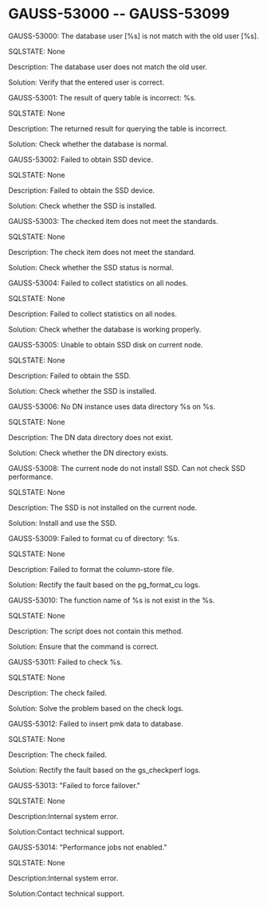 # GAUSS-53000 -- GAUSS-53099<a name="EN-US_TOPIC_0302073324"></a>

GAUSS-53000: The database user \[%s\] is not match with the old user \[%s\].

SQLSTATE: None

Description: The database user does not match the old user.

Solution: Verify that the entered user is correct.

GAUSS-53001: The result of query table is incorrect: %s.

SQLSTATE: None

Description: The returned result for querying the table is incorrect.

Solution: Check whether the database is normal.

GAUSS-53002: Failed to obtain SSD device.

SQLSTATE: None

Description: Failed to obtain the SSD device.

Solution: Check whether the SSD is installed.

GAUSS-53003: The checked item does not meet the standards.

SQLSTATE: None

Description: The check item does not meet the standard.

Solution: Check whether the SSD status is normal.

GAUSS-53004: Failed to collect statistics on all nodes.

SQLSTATE: None

Description: Failed to collect statistics on all nodes.

Solution: Check whether the database is working properly.

GAUSS-53005: Unable to obtain SSD disk on current node.

SQLSTATE: None

Description: Failed to obtain the SSD.

Solution: Check whether the SSD is installed.

GAUSS-53006: No DN instance uses data directory %s on %s.

SQLSTATE: None

Description: The DN data directory does not exist.

Solution: Check whether the DN directory exists.

GAUSS-53008: The current node do not install SSD. Can not check SSD performance.

SQLSTATE: None

Description: The SSD is not installed on the current node.

Solution: Install and use the SSD.

GAUSS-53009: Failed to format cu of directory: %s.

SQLSTATE: None

Description: Failed to format the column-store file.

Solution: Rectify the fault based on the pg\_format\_cu logs.

GAUSS-53010: The function name of %s is not exist in the %s.

SQLSTATE: None

Description: The script does not contain this method.

Solution: Ensure that the command is correct.

GAUSS-53011: Failed to check %s.

SQLSTATE: None

Description: The check failed.

Solution: Solve the problem based on the check logs.

GAUSS-53012: Failed to insert pmk data to database.

SQLSTATE: None

Description: The check failed.

Solution: Rectify the fault based on the gs\_checkperf logs.

GAUSS-53013: "Failed to force failover."

SQLSTATE: None

Description:Internal system error.

Solution:Contact technical support.

GAUSS-53014: "Performance jobs not enabled."

SQLSTATE: None

Description:Internal system error.

Solution:Contact technical support.

